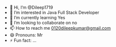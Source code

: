 - 👋 Hi, I’m @Dileep1719
- 👀 I’m interested in Java Full Stack Developer
- 🌱 I’m currently learning Yes
- 💞️ I’m looking to collaborate on no
- 📫 How to reach me 0120dileepkumar@gmail.com
- 😄 Pronouns: Mr
- ⚡ Fun fact: ...

<!---
Dileep1719/Dileep1719 is a ✨ special ✨ repository because its `README.md` (this file) appears on your GitHub profile.
You can click the Preview link to take a look at your changes.
--->
